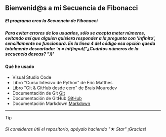 ## Bienvenid@s a mi Secuencia de Fibonacci

##### **El programa crea la Secuencia de Fibonacci**

##### Para evitar errores de los usuarios, sólo se acepta meter números, evitando así que alguien quisiera responder a la pregunta con 'infinito', sencillamente no funcionará. En la línea 4 del código esa opción queda totalmente descartada: 'n = int(input("¿Cuántos números de la secuencia deseas? "))'


#### Qué he usado

 - Visual Studio Code
 - Libro "Curso Intesivo de Python" de Eric Matthes
 - Libro "Git & GitHub desde cero" de Brais Mouredev
 - Documentación de Git [Git](https://git-scm.com)
 - Documentación de GitHub [GitHub](https://docs.github.com/es)
 - Documentación Markdown [Markdown](https://markdown.es)

---
> [!TIP]
> ###### Si consideras útil el repositorio, apóyalo haciendo "★ Star" ¡Gracias!
